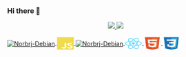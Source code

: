 ### Hi there 👋

<div align="center">
  <a href="https://github.com/norbrj">
  <img height="180em" src="https://github-readme-stats.vercel.app/api?username=norbrj&show_icons=true&theme=dracula&include_all_commits=true&count_private=true"/>
  <img height="180em" src="https://github-readme-stats.vercel.app/api/top-langs/?username=norbrj&layout=compact&langs_count=7&theme=dark"/>
</div>

<div style="display: inline_block"> <br>
  
<img align="center" alt="Norbrj-Debian" height="30" width="40" src="https://cdn.jsdelivr.net/gh/devicons/devicon/icons/debian/debian-original.svg">

<img align="center" alt="Norbrj-Js" height="30" width="40" src="https://raw.githubusercontent.com/devicons/devicon/master/icons/javascript/javascript-plain.svg">
  
<img align="center" alt="Norbrj-Debian" height="30" width="40" src="https://cdn.jsdelivr.net/gh/devicons/devicon/icons/docker/docker-original.svg">
             
     
          
  
  
  
<img align="center" alt="Norbrj-React" height="30" width="40" src="https://raw.githubusercontent.com/devicons/devicon/master/icons/react/react-original.svg">
<img align="center" alt="Norbrj-HTML" height="30" width="40" src="https://raw.githubusercontent.com/devicons/devicon/master/icons/html5/html5-original.svg">
  <img align="center" alt="Norbrj-CSS" height="30" width="40" src="https://raw.githubusercontent.com/devicons/devicon/master/icons/css3/css3-original.svg">

  <!--<img align="right" alt="Rafa-pic" height="150" style="border-radius:50px;" src="https://media.discordapp.net/attachments/639956127056134178/890373478988013628/Publicacoes_Instagram_1_1.png?width=676&height=676"> -->

</div>

<!--
**norbrj/norbrj** is a ✨ _special_ ✨ repository because its `README.md` (this file) appears on your GitHub profile.

Here are some ideas to get you started:

- 🔭 I’m currently working on ...
- 🌱 I’m currently learning ...
- 👯 I’m looking to collaborate on ...
- 🤔 I’m looking for help with ...
- 💬 Ask me about ...
- 📫 How to reach me: ...
- 😄 Pronouns: ...
- ⚡ Fun fact: ...
-->
